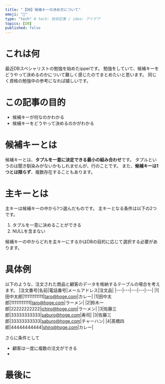 ```yaml
---
title: "【DB】候補キーの決め方について"
emoji: "🔑"
type: "tech" # tech: 技術記事 / idea: アイデア
topics: [DB]
published: false
---
```

# これは何
最近DBスペシャリストの勉強を始めたippeiです。
勉強をしていて、候補キーをどうやって決めるのかについて難しく感じたのでまとめたいと思います。
同じく資格の勉強中の参考になれば嬉しいです。
# この記事の目的
- 候補キーが何なのかわかる
- 候補キーをどうやって決めるのかがわかる
# 候補キーとは
候補キーとは、**タプルを一意に決定できる最小の組み合わせ**です。
タプルというのは聞き馴染みがないかもしれませんが、行のことです。
また、**候補キーは1つとは限らず**、複数存在することもあります。
# 主キーとは
主キーは候補キーの中から1つ選んだものです。
主キーとなる条件は以下の2つです。
1. タプルを一意に決めることができる
2. NULLを含まない

候補キーの中からどれを主キーにするかはDBの目的に応じて選択する必要があります。
# 具体例
以下のような、注文された商品と顧客のデータを格納するテーブルの場合を考えます。
|注文番号|名前|電話番号|メールアドレス|注文品|
|---|---|---|---|---|
|1|田中太郎|11111111111|taro@hoge.com|カレー|
|1|田中太郎|11111111111|taro@hoge.com|ラーメン|
|2|鈴木一郎|22222222222|ichiro@hoge.com|ラーメン|
|3|佐藤三郎|33333333333|saburo@hoge.com|寿司|
|3|佐藤三郎|33333333333|saburo@hoge.com|チャーハン|
|4|髙橋四郎|44444444444|shiro@hoge.com|カレー|

さらに条件として
- 顧客は一度に複数の注文ができる
- 
# 最後に